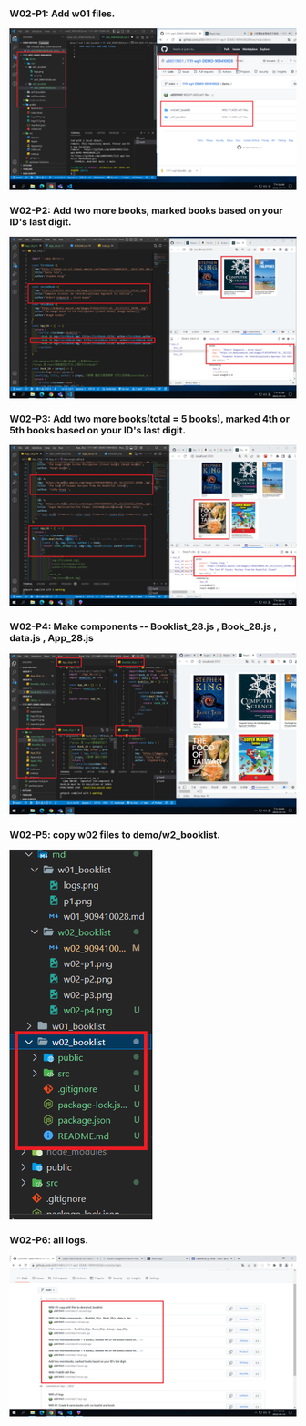 ### W02-P1: Add w01 files.

![](w02-p1.png)

### W02-P2: Add two more books, marked books based on your ID's last digit.

![](w02-p2.png)

### W02-P3: Add two more books(total = 5 books), marked 4th or 5th books based on your ID's last digit.

![](w02-p3.png)

### W02-P4: Make components -- Booklist_28.js , Book_28.js , data.js , App_28.js

![](w02-p4.png)

### W02-P5: copy w02 files to demo/w2_booklist.

![](w02-p5.png)

### W02-P6: all logs.

![](w02-p6.png)

